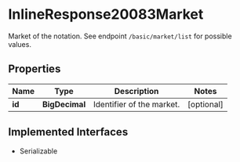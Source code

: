 

# InlineResponse20083Market

Market of the notation. See endpoint `/basic/market/list` for possible values.

## Properties

Name | Type | Description | Notes
------------ | ------------- | ------------- | -------------
**id** | **BigDecimal** | Identifier of the market. |  [optional]


## Implemented Interfaces

* Serializable


